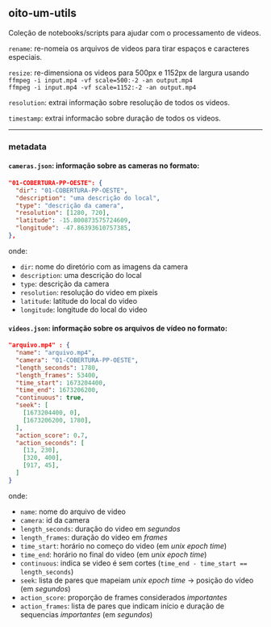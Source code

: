 ## oito-um-utils

Coleção de notebooks/scripts para ajudar com o processamento de videos.

`rename`: re-nomeia os arquivos de videos para tirar espaços e caracteres especiais.

`resize`: re-dimensiona os videos para 500px e 1152px de largura usando  
`ffmpeg -i input.mp4 -vf scale=500:-2 -an output.mp4`  
`ffmpeg -i input.mp4 -vf scale=1152:-2 -an output.mp4`

`resolution`: extrai informação sobre resolução de todos os videos.

`timestamp`: extrai informacão sobre duração de todos os videos.

---

### metadata

#### `cameras.json`: informação sobre as cameras no formato:

```json
"01-COBERTURA-PP-OESTE": {
  "dir": "01-COBERTURA-PP-OESTE",
  "description": "uma descrição do local",
  "type": "descrição da camera",
  "resolution": [1280, 720],
  "latitude": -15.800873575724609,
  "longitude": -47.86393610757385,
},
```
onde:
- `dir`: nome do diretório com as imagens da camera
- `description`: uma descrição do local
- `type`: descrição da camera
- `resolution`: resolução do video em pixeis
- `latitude`: latitude do local do video
- `longitude`: longitude do local do video


#### `videos.json`: informação sobre os arquivos de vídeo no formato:

```json
"arquivo.mp4" : {
  "name": "arquivo.mp4",
  "camera": "01-COBERTURA-PP-OESTE",
  "length_seconds": 1780,
  "length_frames": 53400,
  "time_start": 1673204400,
  "time_end": 1673206200,
  "continuous": true,
  "seek": [
    [1673204400, 0],
    [1673206200, 1780],
  ],
  "action_score": 0.7,
  "action_seconds": [
    [13, 230],
    [320, 400],
    [917, 45],
  ]
}
```
onde:
- `name`: nome do arquivo de video
- `camera`: id da camera
- `length_seconds`: duração do video em *segundos*
- `length_frames`: duração do video em *frames*
- `time_start`: horário no começo do video (em *unix epoch time*)
- `time_end`: horário no final do video (em *unix epoch time*)
- `continuous`: indica se video é sem cortes (`time_end - time_start == length_seconds`)
- `seek`: lista de pares que mapeiam *unix epoch time* -> posição do vídeo (em *segundos*)
- `action_score`: proporção de frames considerados *importantes*
- `action_frames`: lista de pares que indicam início e duração de sequencias *importantes* (em *segundos*)
